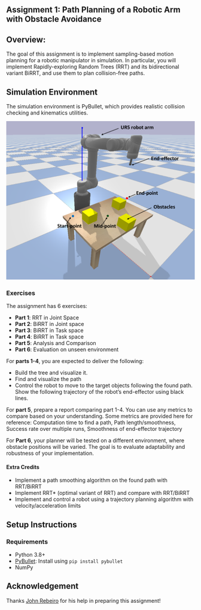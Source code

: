 ## Assignment 1: Path Planning of a Robotic Arm with Obstacle Avoidance  

## Overview:  
The goal of this assignment is to implement sampling-based motion planning for a robotic manipulator in simulation. In particular, you will implement Rapidly-exploring Random Trees (RRT) and its bidirectional variant BiRRT, and use them to plan collision-free paths.

## Simulation Environment  

The simulation environment is PyBullet, which provides realistic collision checking and kinematics utilities. 
<p align="center">
  <img src="env.png" alt="Simulation Environment" width="600"/>
</p>

### Exercises  
The assignment has 6 exercises:

* **Part 1**: RRT in Joint Space
* **Part 2**: BiRRT in Joint space
* **Part 3**: BiRRT in Task space
* **Part 4**: BiRRT in Task space
* **Part 5**: Analysis and Comparison
* **Part 6**: Evaluation on unseen environment
	
For **parts 1-4**, you are expected to deliver the following:
* Build the tree and visualize it. 
* Find and visualize the path
* Control the robot to move to the target objects following the found path. Show the following trajectory of the robot’s end-effector using black lines.

For **part 5**, prepare a report comparing part 1-4. You can use any metrics to compare based on your understanding. Some metrics are provided here for reference: Computation time to find a path, Path length/smoothness, Success rate over multiple runs, Smoothness of end-effector trajectory

For **Part 6**, your planner will be tested on a different environment, where obstacle positions will be varied. The goal is to evaluate adaptability and robustness of your implementation.

#### Extra Credits

- Implement a path smoothing algorithm on the found path with RRT/BiRRT
- Implement RRT* (optimal variant of RRT) and compare with RRT/BiRRT
- Implement and control a robot using a trajectory planning algorithm with velocity/acceleration limits
 
## Setup Instructions  

### Requirements  
- Python 3.8+  
- [PyBullet](https://pybullet.org): Install using `pip install pybullet`
- NumPy 

## Acknowledgement
Thanks [John Rebeiro](https://github.com/johnreb20) for his help in preparing this assignment!
